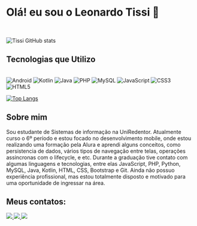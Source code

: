 # Olá! eu sou o Leonardo Tissi 🤙 

<br/>

![Tissi GitHub stats](https://github-readme-stats.vercel.app/api?username=DevLeonardoTissi&show_icons=true&theme=tokyonight)

## Tecnologias que Utilizo
<div style="display: inline-block; ">
    <br/>
     <img alt="Android" src="https://img.shields.io/badge/Android-3DDC84?style=for-the-badge&logo=android&logoColor=white"/>
    <img  alt="Kotlin" src="https://img.shields.io/badge/Kotlin-0095D5?&style=for-the-badge&logo=kotlin&logoColor=white" />
    <img  alt="Java" src="https://img.shields.io/badge/Java-ED8B00?style=for-the-badge&logo=java&logoColor=white" />
    <img  alt="PHP" src="https://img.shields.io/badge/PHP-777BB4?style=for-the-badge&logo=php&logoColor=white" />
    <img  alt="MySQL" src="https://img.shields.io/badge/MySQL-00000F?style=for-the-badge&logo=mysql&logoColor=white" />
    <img  alt="JavaScript" src="https://img.shields.io/badge/JavaScript-323330?style=for-the-badge&logo=javascript&logoColor=F7DF1E" />
    <img  alt="CSS3" src="https://img.shields.io/badge/CSS3-1572B6?style=for-the-badge&logo=css3&logoColor=white" />
    <img  alt="HTML5" src="https://img.shields.io/badge/HTML5-E34F26?style=for-the-badge&logo=html5&logoColor=white" />
    </div>

<br/>

[![Top Langs](https://github-readme-stats.vercel.app/api/top-langs/?username=DevLeonardoTissi&langs_count=8&layout=compact&theme=tokyonight)](https://github.com/DevLeonardoTissi/github-readme-stats)

## Sobre mim
Sou estudante de Sistemas de informação na UniRedentor. Atualmente curso o 6º período e estou focado no desenvolvimento mobile, onde estou realizando uma formação pela Alura e aprendi alguns conceitos, como persistencia de dados, vários tipos de navegação entre telas, operações assincronas com o lifecycle, e etc. Durante a graduação tive contato com algumas linguagens e tecnologias, entre elas JavaScript, PHP, Python, MySQL, Java, Kotlin, HTML, CSS, Bootstrap e Git. Ainda não possuo experiência profissional, mas estou totalmente disposto e motivado para uma oportunidade de ingressar na área.

## Meus contatos:

<div style="display: inline-block; ">
    <a href="mailto:leonardo.tissi.si@gmail.com">
        <img src="https://img.shields.io/badge/Gmail-D14836?style=for-the-badge&logo=gmail&logoColor=white"/>
    </a>
    <a href="https://www.linkedin.com/in/devleonardotissi">
        <img src="https://img.shields.io/badge/LinkedIn-0077B5?style=for-the-badge&logo=linkedin&logoColor=white"/>
    </a>
     <a href="https://www.linkedin.com/in/devleonardotissi">
        <img src="https://img.shields.io/badge/WhatsApp-25D366?style=for-the-badge&logo=whatsapp&logoColor=white"/>
    </a>
</div>

